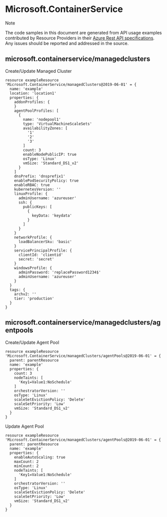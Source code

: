 # Microsoft.ContainerService
  
> [!NOTE]
> The code samples in this document are generated from API usage examples contributed by Resource Providers in their [Azure Rest API specifications](https://github.com/Azure/azure-rest-api-specs). Any issues should be reported and addressed in the source.


## microsoft.containerservice/managedclusters

Create/Update Managed Cluster
```bicep
resource exampleResource 'Microsoft.ContainerService/managedClusters@2019-06-01' = {
  name: 'example'
  location: 'location1'
  properties: {
    addonProfiles: {
    }
    agentPoolProfiles: [
      {
        name: 'nodepool1'
        type: 'VirtualMachineScaleSets'
        availabilityZones: [
          '1'
          '2'
          '3'
        ]
        count: 3
        enableNodePublicIP: true
        osType: 'Linux'
        vmSize: 'Standard_DS1_v2'
      }
    ]
    dnsPrefix: 'dnsprefix1'
    enablePodSecurityPolicy: true
    enableRBAC: true
    kubernetesVersion: ''
    linuxProfile: {
      adminUsername: 'azureuser'
      ssh: {
        publicKeys: [
          {
            keyData: 'keydata'
          }
        ]
      }
    }
    networkProfile: {
      loadBalancerSku: 'basic'
    }
    servicePrincipalProfile: {
      clientId: 'clientid'
      secret: 'secret'
    }
    windowsProfile: {
      adminPassword: 'replacePassword1234$'
      adminUsername: 'azureuser'
    }
  }
  tags: {
    archv2: ''
    tier: 'production'
  }
}
```

## microsoft.containerservice/managedclusters/agentpools

Create/Update Agent Pool
```bicep
resource exampleResource 'Microsoft.ContainerService/managedClusters/agentPools@2019-06-01' = {
  parent: parentResource 
  name: 'example'
  properties: {
    count: 3
    nodeTaints: [
      'Key1=Value1:NoSchedule'
    ]
    orchestratorVersion: ''
    osType: 'Linux'
    scaleSetEvictionPolicy: 'Delete'
    scaleSetPriority: 'Low'
    vmSize: 'Standard_DS1_v2'
  }
}
```

Update Agent Pool
```bicep
resource exampleResource 'Microsoft.ContainerService/managedClusters/agentPools@2019-06-01' = {
  parent: parentResource 
  name: 'example'
  properties: {
    enableAutoScaling: true
    maxCount: 2
    minCount: 2
    nodeTaints: [
      'Key1=Value1:NoSchedule'
    ]
    orchestratorVersion: ''
    osType: 'Linux'
    scaleSetEvictionPolicy: 'Delete'
    scaleSetPriority: 'Low'
    vmSize: 'Standard_DS1_v2'
  }
}
```
